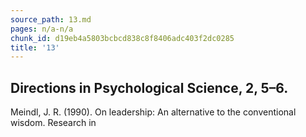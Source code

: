 ```yaml
---
source_path: 13.md
pages: n/a-n/a
chunk_id: d19eb4a5803bcbcd838c8f8406adc403f2dc0285
title: '13'
---
```

## Directions in Psychological Science, 2, 5–6.

Meindl, J. R. (1990). On leadership: An alternative to the conventional wisdom. Research in
